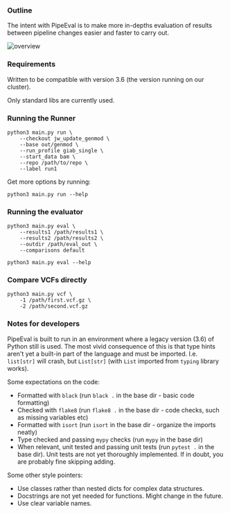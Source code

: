 ### Outline

The intent with PipeEval is to make more in-depths evaluation of results between pipeline changes easier and faster to carry out.

![overview](doc/pipeeval_overview.png)

### Requirements

Written to be compatible with version 3.6 (the version running on our cluster).

Only standard libs are currently used.

### Running the Runner

```{python}
python3 main.py run \
    --checkout jw_update_genmod \
    --base out/genmod \
    --run_profile giab_single \
    --start_data bam \
    --repo /path/to/repo \
    --label run1
```

Get more options by running:

```
python3 main.py run --help
```

### Running the evaluator

```{python}
python3 main.py eval \
    --results1 /path/results1 \
    --results2 /path/results2 \
    --outdir /path/eval_out \
    --comparisons default
```

```
python3 main.py eval --help
```

### Compare VCFs directly

```{python}
python3 main.py vcf \
    -1 /path/first.vcf.gz \
    -2 /path/second.vcf.gz
```

### Notes for developers

PipeEval is built to run in an environment where a legacy version (3.6) of Python still is used.
The most vivid consequence of this is that type hints aren't yet a built-in part of the language and must be imported. I.e. `list[str]` will crash, but `List[str]` (with `List` imported from `typing` library works).

Some expectations on the code:

* Formatted with `black` (run `black .` in the base dir - basic code formatting)
* Checked with `flake8` (run `flake8 .` in the base dir - code checks, such as missing variables etc)
* Formatted with `isort` (run `isort` in the base dir - organize the imports neatly)
* Type checked and passing `mypy` checks (run `mypy` in the base dir)
* When relevant, unit tested and passing unit tests (run `pytest .` in the base dir). Unit tests are not yet thoroughly implemented. If in doubt, you are probably fine skipping adding.

Some other style pointers:

* Use classes rather than nested dicts for complex data structures.
* Docstrings are not yet needed for functions. Might change in the future.
* Use clear variable names.